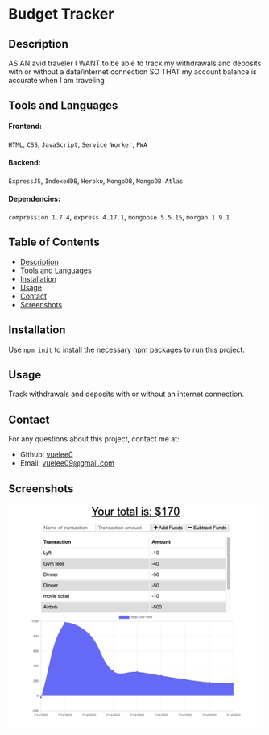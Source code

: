 # Budget Tracker


## Description
AS AN avid traveler
I WANT to be able to track my withdrawals and deposits with or without a data/internet connection
SO THAT my account balance is accurate when I am traveling 

## Tools and Languages
#### Frontend:
`HTML`, `CSS`, `JavaScript`, `Service Worker`, `PWA`

#### Backend:
`ExpressJS`, `IndexedDB`, `Heroku`, `MongoDB`, `MongoDB Atlas`

#### Dependencies:
`compression 1.7.4`, `express 4.17.1`, `mongoose 5.5.15`, `morgan 1.9.1`

## Table of Contents
* [Description](#description)
* [Tools and Languages](#toolsandlanguages)
* [Installation](#installation)
* [Usage](#usage)
* [Contact](#contact)
* [Screenshots](#screenshots)

## Installation
Use `npm init` to install the necessary npm packages to run this project.

## Usage
Track withdrawals and deposits with or without an internet connection.

## Contact
For any questions about this project, contact me at:
- Github: [vuelee0](https://github.com/vuelee0)
- Email: vuelee09@gmail.com

## Screenshots
![image](./public/img/budget-tracker-SS.png)